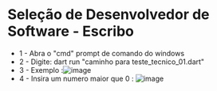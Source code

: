 # Seleção de Desenvolvedor de Software - Escribo


-  1 - Abra o "cmd" prompt de comando do windows
-  2 - Digite: dart run "caminho para teste_tecnico_01.dart"
-  3 - Exemplo :![image](https://user-images.githubusercontent.com/39925526/150026651-6a6985da-adfa-42f2-9a53-d6febaa9cbb8.png)
-  4 - Insira um numero maior que 0 : ![image](https://user-images.githubusercontent.com/39925526/150026849-e1b1631b-6c67-46a9-bb1d-b3cae30a5ab4.png)

